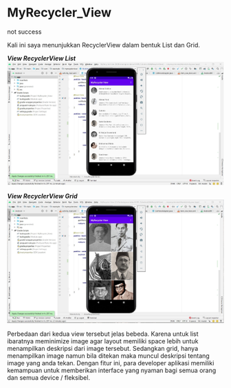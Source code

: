 # MyRecycler_View
not success

Kali ini saya menunjukkan RecyclerView dalam bentuk List dan Grid.

***View RecyclerView List***
![Alt Text](https://github.com/lethanaxeger/MyRecycler_View/blob/master/Screenshots/List%20view.jpg)

***View RecyclerView Grid***
![Alt Text](https://github.com/lethanaxeger/MyRecycler_View/blob/master/Screenshots/grid%20view.jpg)

Perbedaan dari kedua view tersebut jelas bebeda. Karena untuk list ibaratnya meminimize image agar layout memiliki space lebih untuk menampilkan deskripsi dari image tersebut. Sedangkan grid, hanya menampilkan image namun bila ditekan maka muncul deskripsi tentang image yang anda tekan. 
Dengan fitur ini, para developer aplikasi memiliki kemampuan untuk memberikan interface yang nyaman bagi semua orang dan semua device / fleksibel.
